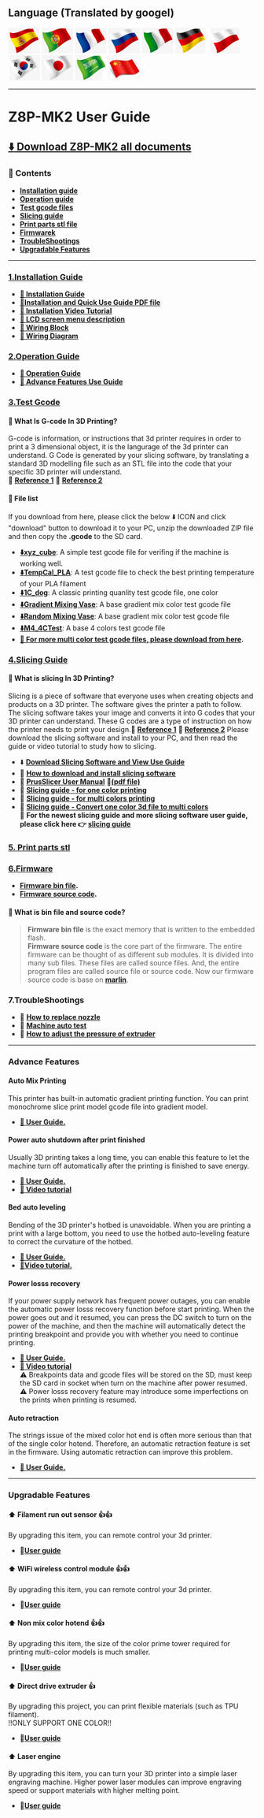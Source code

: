 ## Language (Translated by googel)
[![](../lanpic/ES.png)](https://github-com.translate.goog/ZONESTAR3D/Z8P/tree/main/Z8P-MK2?_x_tr_sl=en&_x_tr_tl=es)
[![](../lanpic/PT.png)](https://github-com.translate.goog/ZONESTAR3D/Z8P/tree/main/Z8P-MK2?_x_tr_sl=en&_x_tr_tl=pt)
[![](../lanpic/FR.png)](https://github-com.translate.goog/ZONESTAR3D/Z8P/tree/main/Z8P-MK2?_x_tr_sl=en&_x_tr_tl=fr)
[![](../lanpic/RU.png)](https://github-com.translate.goog/ZONESTAR3D/Z8P/tree/main/Z8P-MK2?_x_tr_sl=en&_x_tr_tl=ru)
[![](../lanpic/IT.png)](https://github-com.translate.goog/ZONESTAR3D/Z8P/tree/main/Z8P-MK2?_x_tr_sl=en&_x_tr_tl=it)
[![](../lanpic/DE.png)](https://github-com.translate.goog/ZONESTAR3D/Z8P/tree/main/Z8P-MK2?_x_tr_sl=en&_x_tr_tl=de)
[![](../lanpic/PL.png)](https://github-com.translate.goog/ZONESTAR3D/Z8P/tree/main/Z8P-MK2?_x_tr_sl=en&_x_tr_tl=pl)
[![](../lanpic/KR.png)](https://github-com.translate.goog/ZONESTAR3D/Z8P/tree/main/Z8P-MK2?_x_tr_sl=en&_x_tr_tl=ko)
[![](../lanpic/JP.png)](https://github-com.translate.goog/ZONESTAR3D/Z8P/tree/main/Z8P-MK2?_x_tr_sl=en&_x_tr_tl=ja)
[![](../lanpic/SA.png)](https://github-com.translate.goog/ZONESTAR3D/Z8P/tree/main/Z8P-MK2?_x_tr_sl=en&_x_tr_tl=ar)
[![](../lanpic/CN.png)](https://github-com.translate.goog/ZONESTAR3D/Z8P/tree/main/Z8P-MK2?_x_tr_sl=en&_x_tr_tl=zh-CN)

------
# Z8P-MK2 User Guide
## [:arrow_down: Download Z8P-MK2 all documents](https://downgit.github.io/#/home?url=https://github.com/ZONESTAR3D/Z8P/tree/main/Z8P-MK2)  
### :book: Contents
- **[Installation guide](#1installation-guide)**  
- **[Operation guide](#2operation-guide)**  
- **[Test gcode files](#3test-gcode)**
- **[Slicing guide](#4slicing-guide)**
- **[Print parts stl file](#5-print-parts-stl)**
- **[Firmwarek](#6firmware)**
- **[TroubleShootings](#7troubleshootings)**
- **[Upgradable Features](#upgradable-features)**

-----
### [1.Installation Guide](./1-Installation_Guide/)
- **[:book: Installation Guide](./1-Installation_Guide/readme.md)** 
- **[:blue_book:Installation and Quick Use Guide PDF file](./Z8PMK2_Installation_and_quick_use_guide.pdf)**
- **[:movie_camera: Installation Video Tutorial](https://youtu.be/Xa3Q1m6HbDI)** 
- **[:book: LCD screen menu description](./2-Operation_Guide/DWIN_LCD_screen_Menu_Description/readme.md)**
- **[:art: Wiring Block](./1-Installation_Guide/Z8PMK2_Wiring_Block.jpg)**
- **[:art: Wiring Diagram](./1-Installation_Guide/Z8PM4-MK2_Wiring_Diagram.jpg)**

### [2.Operation Guide](./2-Operation_Guide/)
- **[:book: Operation Guide](./2-Operation_Guide/readme.md)** 
- **[:book: Advance Features Use Guide](#advance-features)**

### [3.Test Gcode](./3-TestGcode/)
#### :pencil: What Is G-code In 3D Printing?
G-code is information, or instructions that 3d printer requires in order to print a 3 dimensional object, it is the langurage of the 3d printer can understand. G Code is generated by your slicing software, by translating a standard 3D modelling file such as an STL file into the code that your specific 3D printer will understand.    
:page_with_curl: [**Reference 1**](https://beginner3dprinting.com/what-is-g-code-in-3d-printing/)  :page_with_curl: [**Reference 2**](https://www.reprap.org/wiki/G-code)     
#### :book: File list
If you download from here, please click the below :arrow_down: ICON and click "download" button to download it to your PC, unzip the downloaded ZIP file and then copy the **.gcode** to the SD card.
- **[:arrow_down:xyz_cube](./3-TestGcode/xyz_cube.zip)**: A simple test gcode file for verifing if the machine is working well.  
- **[:arrow_down:TempCal_PLA](./3-TestGcode/TempCal_PLA.zip)**: A test gcode file to check the best printing temperature of your PLA filament
- **[:arrow_down:1C_dog](./3-TestGcode/dog.zip)**: A classic printing quanlity test gcode file, one color
- **[:arrow_down:Gradient Mixing Vase](./3-TestGcode/GradientMix_Vase.zip)**: A base gradient mix color test gcode file
- **[:arrow_down:Random Mixing Vase](./3-TestGcode/RandomMix_Vase.zip)**: A base gradient mix color test gcode file
- **[:arrow_down:M4_4CTest](./3-TestGcode/M4_4CTest.zip)**: A base 4 colors test gcode file
- **[:file_folder: For more multi color test gcode files, please download from here](https://github.com/ZONESTAR3D/Slicing-Guide/tree/master/PrusaSlicer/test_gcode/M4/readme.md).**

### [4.Slicing Guide](./4-SlicingGuide/)
#### :pencil: What is slicing In 3D Printing?
Slicing is a piece of software that everyone uses when creating objects and products on a 3D printer. The software gives the printer a path to follow. The slicing software takes your image and converts it into G codes that your 3D printer can understand. These G codes are a type of instruction on how the printer needs to print your design.:page_with_curl: [**Reference 1**](https://loveandrobots.com/what-is-slicing-in-3d-printing/)  :page_with_curl: [**Reference 2**](https://en.wikipedia.org/wiki/Slicer_(3D_printing))     
Please download the slicing software and install to your PC, and then read the guide or video tutorial to study how to slicing.
- :arrow_down: [**Download Slicing Software and View Use Guide**](./4-SlicingGuide/readme.md)
- :movie_camera: [**How to download and install slicing software**](https://youtu.be/SgyXD-kQIeo)  
- :book: [**PrusSlicer User Manual**](./4.Slicing/readme.md)  :blue_book:[**(pdf file)**](./4.Slicing/readme.pdf)  
- :movie_camera: [**Slicing guide - for one color printing**](https://youtu.be/SgyXD-kQIeo4)  
- :movie_camera: [**Slicing guide - for multi colors printing**](https://youtu.be/AIKrszmxvE4)    
- :movie_camera: [**Slicing guide - Convert one color 3d file to multi colors**](https://youtu.be/2LJu4G0T4Zg)    
:star2: **For the newest slicing guide and more slicing software user guide, please click here :point_right: [slicing guide](https://github.com/ZONESTAR3D/Slicing-Guide)**

### [5. Print parts stl](./5-PrintParts/)

### [6.Firmware](https://github.com/ZONESTAR3D/Firmware/tree/master/Z8/Z8P/Z8PM4-MK2)
- **[Firmware bin file](https://github.com/ZONESTAR3D/Firmware/tree/master/Z8/Z8P/Z8PM4-MK2).**  
- **[Firmware source code](https://github.com/ZONESTAR3D/source-code-for-3d-printer).**
#### :pencil: What is bin file and source code?
> **Firmware bin file** is the exact memory that is written to the embedded flash.  
> **Firmware source code** is the core part of the firmware. The entire firmware can be thought of as different sub modules. It is divided into many sub files. These files are called source files. And, the entire program files are called source file or source code. Now our firmware source code is base on [**marlin**](https://www.marlinfw.org).

### 7.TroubleShootings
- :movie_camera: [**How to replace nozzle**](https://youtu.be/N3-aCQg5XYI)
- :movie_camera: [**Machine auto test**](https://youtu.be/Mf92BlmKA0A)
- :movie_camera: [**How to adjust the pressure of extruder**](https://youtu.be/UYairVqN7H0)    

----
### Advance Features
#### Auto Mix Printing
This printer has built-in automatic gradient printing function. You can print monochrome slice print model gcode file into gradient model.
- **[:book: User Guide.](./Auto_Color_Mixing/readme.md)**   
<!-- - **[:movie_camera: Video tutorial]()**    -->

#### Power auto shutdown after print finished
Usually 3D printing takes a long time, you can enable this feature to let the machine turn off automatically after the printing is finished to save energy.   
- **[:book: User Guide.](./2-Operation_Guide/Auto_Shutdown/readme.md)** 
- **[:movie_camera: Video tutorial](https://youtu.be/SJLpmJL-tG4)**  

#### Bed auto leveling
Bending of the 3D printer's hotbed is unavoidable. When you are printing a print with a large bottom, you need to use the hotbed auto-leveling feature to correct the curvature of the hotbed.   
- **[:book: User Guide.](./2-Operation_Guide/Bed_Auto_Leveling/readme.md)** 
- **[:movie_camera:Video tutorial.](https://youtu.be/Zoyl6PybsUk)**

#### Power losss recovery 
If your power supply network has frequent power outages, you can enable the automatic power losss recovery function before start printing. When the power goes out and it resumed, you can press the DC switch to turn on the power of the machine, and then the machine will automatically detect the printing breakpoint and provide you with whether you need to continue printing. 
- **[:book: User Guide.](./2-Operation_Guide/Power_Loss_Recovery/readme.md)** 
- **[:movie_camera: Video tutorial](https://youtu.be/f-PpasByiiE)**     
  :warning: Breakpoints data and gcode files will be stored on the SD, must keep the SD card in socket when turn on the machine after power resumed.       
  :warning: Power losss recovery feature may introduce some imperfections on the prints when printing is resumed.

#### Auto retraction
The strings issue of the mixed color hot end is often more serious than that of the single color hotend. Therefore, an automatic retraction feature is set in the firmware. Using automatic retraction can improve this problem.  
- **[:book: User Guide.](./2-Operation_Guide/Auto_Retraction/readme.md)**  
<!-- - **[:movie_camera: Video tutorial]()**    -->

------
### Upgradable Features
#### :arrow_up: Filament run out sensor :+1::+1:
By upgrading this item, you can remote control your 3d printer.    
- :book:**[User guide](https://github.com/ZONESTAR3D/Upgrade-kit-guide/tree/main/FROD)**   

#### :arrow_up: WiFi wireless control module :+1::+1:
By upgrading this item, you can remote control your 3d printer.    
- :book:**[User guide](https://github.com/ZONESTAR3D/Upgrade-kit-guide/blob/main/WiFi)**    

#### :arrow_up: Non mix color hotend :+1::+1:
By upgrading this item, the size of the color prime tower required for printing multi-color models is much smaller.     
- :book:**[User guide](https://github.com/ZONESTAR3D/Upgrade-kit-guide/tree/main/HOTEND/E4%204-IN-1-OUT%20Non-Mixing%20Color%20Hotend)**    

<!-- #### :arrow_up: High flow Hotend :+1:
By upgrading this project, the machine can print faster and support more types of high temperature filaments.      
!!ONLY SUPPORT ONE COLOR!!    
- :book:**[User guide]()**     -->

#### :arrow_up: Direct drive extruder :+1:
By upgrading this project, you can print flexible materials (such as TPU filament).    
!!ONLY SUPPORT ONE COLOR!!     
- :book:**[User guide](https://github.com/ZONESTAR3D/Upgrade-kit-guide/tree/main/Direct_Drive_Extrruder)**    

#### :arrow_up: Laser engine
By upgrading this item, you can turn your 3D printer into a simple laser engraving machine. Higher power laser modules can improve engraving speed or support materials with higher melting point.    
- :book:**[User guide](https://github.com/ZONESTAR3D/Upgrade-kit-guide/tree/main/Laser_Engraving)**    

 
